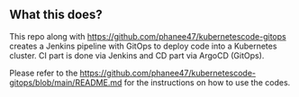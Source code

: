 ## What this does?
This repo along with https://github.com/phanee47/kubernetescode-gitops creates a Jenkins pipeline with GitOps to deploy code into a Kubernetes cluster. CI part is done via Jenkins and CD part via ArgoCD (GitOps).


Please refer to the https://github.com/phanee47/kubernetescode-gitops/blob/main/README.md for the instructions on how to use the codes.
